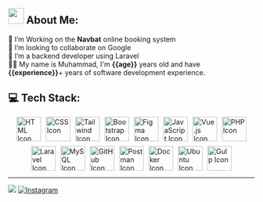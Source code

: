 ## <img src="https://github.com/blackcater/blackcater/raw/main/images/Hi.gif" height="32"/> About Me:

📌 I’m Working on the **Navbat** online booking system<br>
🤞 I’m looking to collaborate on Google<br>
🤝 I’m a backend developer using Laravel<br>
👩‍💻 My name is Muhammad, I'm **{{age}}** years old and have **{{experience}}**+ years of software development experience.

## 💻 Tech Stack:

<div class="icons-container" style="display: flex; flex-wrap: wrap; justify-content: center; gap: 10px;">
  <img src="https://skillicons.dev/icons?i=html" alt="HTML Icon" class="icon" style="width: 50px; height: 50px;"/>
  <img src="https://skillicons.dev/icons?i=css" alt="CSS Icon" class="icon" style="width: 50px; height: 50px;"/>
  <img src="https://skillicons.dev/icons?i=tailwind" alt="Tailwind Icon" class="icon" style="width: 50px; height: 50px;"/>
  <img src="https://skillicons.dev/icons?i=bootstrap" alt="Bootstrap Icon" class="icon" style="width: 50px; height: 50px;"/>
  <img src="https://skillicons.dev/icons?i=figma" alt="Figma Icon" class="icon" style="width: 50px; height: 50px;"/>
  <img src="https://skillicons.dev/icons?i=js" alt="JavaScript Icon" class="icon" style="width: 50px; height: 50px;"/>
  <img src="https://skillicons.dev/icons?i=vue" alt="Vue.js Icon" class="icon" style="width: 50px; height: 50px;"/>
  <img src="https://skillicons.dev/icons?i=php" alt="PHP Icon" class="icon" style="width: 50px; height: 50px;"/>
  <img src="https://skillicons.dev/icons?i=laravel" alt="Laravel Icon" class="icon" style="width: 50px; height: 50px;"/>
  <img src="https://skillicons.dev/icons?i=mysql" alt="MySQL Icon" class="icon" style="width: 50px; height: 50px;"/>
  <img src="https://skillicons.dev/icons?i=github" alt="GitHub Icon" class="icon" style="width: 50px; height: 50px;"/>
  <img src="https://skillicons.dev/icons?i=postman" alt="Postman Icon" class="icon" style="width: 50px; height: 50px;"/>
  <img src="https://skillicons.dev/icons?i=docker" alt="Docker Icon" class="icon" style="width: 50px; height: 50px;"/>
  <img src="https://skillicons.dev/icons?i=ubuntu" alt="Ubuntu Icon" class="icon" style="width: 50px; height: 50px;"/>
  <img src="https://skillicons.dev/icons?i=gulp" alt="Gulp Icon" class="icon" style="width: 50px; height: 50px;"/>
</div>

<!-- ## 🏆 GitHub Trophies
![](https://github-profile-trophy.vercel.app/?username=iammaga&theme=radical&no-frame=false&no-bg=false&margin-w=4) -->

---

![](https://visitcount.itsvg.in/api?id=iammaga&label=Profile%20views&pretty=true) [![Instagram](https://img.shields.io/badge/Instagram-%23E4405F.svg?logo=Instagram&logoColor=white)](https://instagram.com/https://www.instagram.com/magajr_/)
